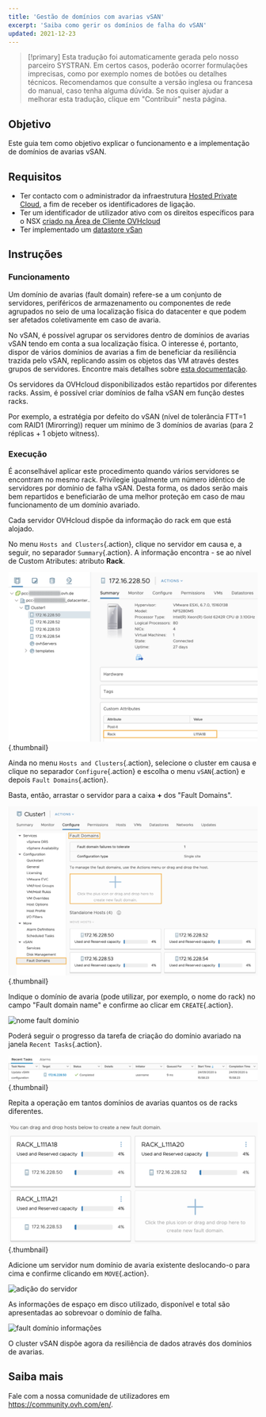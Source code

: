 ```yaml
---
title: 'Gestão de domínios com avarias vSAN'
excerpt: 'Saiba como gerir os domínios de falha do vSAN'
updated: 2021-12-23
---
```


> [!primary]
> Esta tradução foi automaticamente gerada pelo nosso parceiro SYSTRAN. Em certos casos, poderão ocorrer formulações imprecisas, como por exemplo nomes de botões ou detalhes técnicos. Recomendamos que consulte a versão inglesa ou francesa do manual, caso tenha alguma dúvida. Se nos quiser ajudar a melhorar esta tradução, clique em "Contribuir" nesta página.
>


## Objetivo

Este guia tem como objetivo explicar o funcionamento e a implementação de domínios de avarias vSAN.

## Requisitos

- Ter contacto com o administrador da infraestrutura [Hosted Private Cloud](https://www.ovhcloud.com/pt/enterprise/products/hosted-private-cloud/), a fim de receber os identificadores de ligação.
- Ter um identificador de utilizador ativo com os direitos específicos para o NSX [criado na Área de Cliente OVHcloud](https://www.ovh.com/auth/?action=gotomanager&from=https://www.ovh.pt/&ovhSubsidiary=pt)
- Ter implementado um [datastore vSan](/pages/hosted_private_cloud/hosted_private_cloud_powered_by_vmware/vmware_vsan)

## Instruções

### Funcionamento

Um domínio de avarias (fault domain) refere-se a um conjunto de servidores, periféricos de armazenamento ou componentes de rede agrupados no seio de uma localização física do datacenter e que podem ser afetados coletivamente em caso de avaria.

No vSAN, é possível agrupar os servidores dentro de domínios de avarias vSAN tendo em conta a sua localização física.
O interesse é, portanto, dispor de vários domínios de avarias a fim de beneficiar da resiliência trazida pelo vSAN, replicando assim os objetos das VM através destes grupos de servidores. Encontre mais detalhes sobre [esta documentação](https://core.vmware.com/resource/vmware-vsan-design-guide#sec8-sub3).

Os servidores da OVHcloud disponibilizados estão repartidos por diferentes racks. Assim, é possível criar domínios de falha vSAN em função destes racks.

Por exemplo, a estratégia por defeito do vSAN (nível de tolerância FTT=1 com RAID1 (Mirorring)) requer um mínimo de 3 domínios de avarias (para 2 réplicas + 1 objeto witness).

### Execução

É aconselhável aplicar este procedimento quando vários servidores se encontram no mesmo rack. Privilegie igualmente um número idêntico de servidores por domínio de falha vSAN.
Desta forma, os dados serão mais bem repartidos e beneficiarão de uma melhor proteção em caso de mau funcionamento de um domínio avariado.

Cada servidor OVHcloud dispõe da informação do rack em que está alojado.

No menu `Hosts and Clusters`{.action}, clique no servidor em causa e, a seguir, no separador `Summary`{.action}. A informação encontra - se ao nível de Custom Atributes: atributo **Rack**.

![atributo Rack](images/01.png){.thumbnail}

Ainda no menu `Hosts and Clusters`{.action}, selecione o cluster em causa e clique no separador `Configure`{.action} e escolha o menu `vSAN`{.action} e depois `Fault Domains`{.action}.

Basta, então, arrastar o servidor para a caixa **+** dos "Fault Domains".

![fault](images/02.png){.thumbnail}

Indique o domínio de avaria (pode utilizar, por exemplo, o nome do rack) no campo "Fault domain name" e confirme ao clicar em `CREATE`{.action}.

<img src="https://raw.githubusercontent.com/ovh/docs/develop/pages/hosted_private_cloud/hosted_private_cloud_powered_by_vmware/vmware_vsan_fault_domain/images/03.png" alt="nome fault domínio" class="thumbnail" width="70%" height="70%">

Poderá seguir o progresso da tarefa de criação do domínio avariado na janela `Recent Tasks`{.action}.

![fault domain task](images/04.png){.thumbnail}

Repita a operação em tantos domínios de avarias quantos os de racks diferentes.

![adição de múltiplos fault domains](images/05.png){.thumbnail}

Adicione um servidor num domínio de avaria existente deslocando-o para cima e confirme clicando em `MOVE`{.action}.

<img src="https://raw.githubusercontent.com/ovh/docs/develop/pages/hosted_private_cloud/hosted_private_cloud_powered_by_vmware/vmware_vsan_fault_domain/images/06.png" alt="adição do servidor" class="thumbnail" width="70%" height="70%">

As informações de espaço em disco utilizado, disponível e total são apresentadas ao sobrevoar o domínio de falha.

<img src="https://raw.githubusercontent.com/ovh/docs/develop/pages/hosted_private_cloud/hosted_private_cloud_powered_by_vmware/vmware_vsan_fault_domain/images/07.png" alt="fault domínio informações" class="thumbnail" width="60%" height="60%">

O cluster vSAN dispõe agora da resiliência de dados através dos domínios de avarias.

## Saiba mais

Fale com a nossa comunidade de utilizadores em <https://community.ovh.com/en/>.
